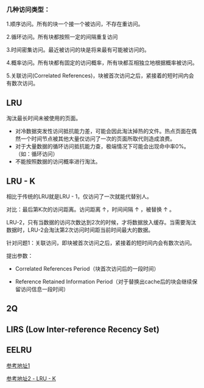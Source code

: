 ### 几种访问类型：

1.顺序访问。所有的块一个接一个被访问，不存在重访问。

2.循环访问。所有块都按照一定的间隔重复访问

3.时间密集访问。最近被访问的块是将来最有可能被访问的。

4.概率访问。所有块都有固定的访问概率，所有块都互相独立地根据概率被访问。

5.关联访问(Correlated References)，块被首次访问之后，紧接着的短时间内会有数次访问。

## LRU

淘汰最长时间未被使用的页面。

- 对冷数据突发性访问抵抗能力差，可能会因此淘汰掉热的文件。热点页面在偶然一个时间节点被其他大量仅访问了一次的页面所取代则造成浪费。
- 对于大量数据的循环访问抵抗能力查，极端情况下可能会出现命中率0%。（如：循环访问）
- 不能按照数据的访问概率进行淘汰。

## LRU - K

相比于传统的LRU就是LRU - 1，仅访问了一次就能代替别人。

对比：最后第K次的访问距离。访问距离 ↑，时间间隔 ↑ ，被替换 ↑ 。

LRU-2，只有当数据的访问次数达到2次的时候，才将数据放入缓存。当需要淘汰数据时，LRU-2会淘汰第2次访问时间距当前时间最大的数据。

针对问题1：关联访问，即块被首次访问之后，紧接着的短时间内会有数次访问。

提出参数：

- Correlated References Period（块首次访问后的一段时间）

- Reference Retained Information Period（对于替换出cache后的块会继续保留访问信息一段时间）

## 2Q



## LIRS (Low Inter-reference Recency Set)



## EELRU



[参考地址1](https://blog.csdn.net/Pun_C/article/details/50920469?ops_request_misc=%257B%2522request%255Fid%2522%253A%2522161900299716780271575751%2522%252C%2522scm%2522%253A%252220140713.130102334..%2522%257D&request_id=161900299716780271575751&biz_id=0&utm_medium=distribute.pc_search_result.none-task-blog-2~all~sobaiduend~default-3-50920469.first_rank_v2_pc_rank_v29&utm_term=LIRS)

[参考地址2 - LRU - K](https://segmentfault.com/a/1190000022558044)